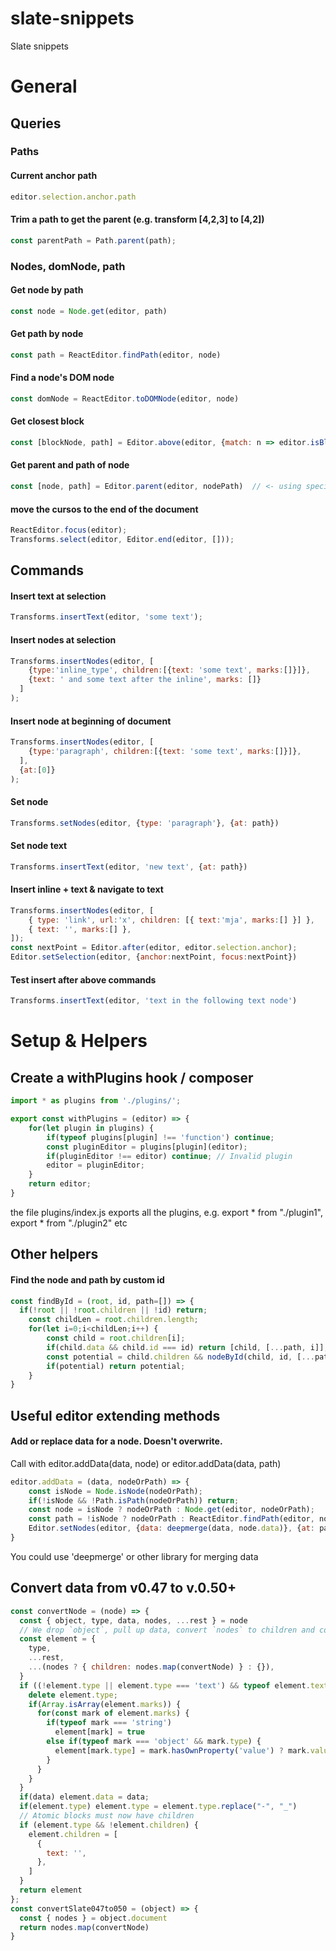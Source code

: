 # slate-snippets
Slate snippets

# General

## Queries

### Paths
#### Current anchor path
```js
editor.selection.anchor.path
```


#### Trim a path to get the parent (e.g. transform [4,2,3] to [4,2])
```js
const parentPath = Path.parent(path);
```

### Nodes, domNode, path
#### Get node by path
```js
const node = Node.get(editor, path)
```

#### Get path by node
```js
const path = ReactEditor.findPath(editor, node)
```

#### Find a node's DOM node
```js
const domNode = ReactEditor.toDOMNode(editor, node)
```

#### Get closest block
```js
const [blockNode, path] = Editor.above(editor, {match: n => editor.isBlock(n)})
```

#### Get parent and path of node
```js
const [node, path] = Editor.parent(editor, nodePath)  // <- using specific node path, see above how to get paths
```

#### move the cursos to the end of the document
```js
ReactEditor.focus(editor);
Transforms.select(editor, Editor.end(editor, []));
```

## Commands

#### Insert text at selection
```js
Transforms.insertText(editor, 'some text');
```

#### Insert nodes at selection
```js
Transforms.insertNodes(editor, [
    {type:'inline_type', children:[{text: 'some text', marks:[]}]},
    {text: ' and some text after the inline', marks: []}
  ]
);
```

#### Insert node at beginning of document
```js
Transforms.insertNodes(editor, [
    {type:'paragraph', children:[{text: 'some text', marks:[]}]},
  ],
  {at:[0]}
);
```

#### Set node
```js
Transforms.setNodes(editor, {type: 'paragraph'}, {at: path})
```

#### Set node text
```js
Transforms.insertText(editor, 'new text', {at: path})
```

#### Insert inline + text & navigate to text
```js
Transforms.insertNodes(editor, [
    { type: 'link', url:'x', children: [{ text:'mja', marks:[] }] },
    { text: '', marks:[] },
]);
const nextPoint = Editor.after(editor, editor.selection.anchor);
Editor.setSelection(editor, {anchor:nextPoint, focus:nextPoint})
```
#### Test insert after above commands
```js
Transforms.insertText(editor, 'text in the following text node')
```


# Setup & Helpers

## Create a withPlugins hook / composer
```js
import * as plugins from './plugins/';

export const withPlugins = (editor) => {
    for(let plugin in plugins) {
        if(typeof plugins[plugin] !== 'function') continue;
        const pluginEditor = plugins[plugin](editor);
        if(pluginEditor !== editor) continue; // Invalid plugin
        editor = pluginEditor;
    }
    return editor;
}
```
the file plugins/index.js exports all the plugins, e.g. export * from "./plugin1", export * from "./plugin2" etc


## Other helpers

#### Find the node and path by custom id
```js
const findById = (root, id, path=[]) => {
  if(!root || !root.children || !id) return;
	const childLen = root.children.length;
	for(let i=0;i<childLen;i++) {
		const child = root.children[i];
        if(child.data && child.id === id) return [child, [...path, i]];
        const potential = child.children && nodeById(child, id, [...path, i]);
        if(potential) return potential;
	}
}
```

## Useful editor extending methods

#### Add or replace data for a node. Doesn't overwrite.
Call with editor.addData(data, node) or editor.addData(data, path)
```js
editor.addData = (data, nodeOrPath) => {
    const isNode = Node.isNode(nodeOrPath);
    if(!isNode && !Path.isPath(nodeOrPath)) return;
    const node = isNode ? nodeOrPath : Node.get(editor, nodeOrPath);
    const path = !isNode ? nodeOrPath : ReactEditor.findPath(editor, node);
    Editor.setNodes(editor, {data: deepmerge(data, node.data)}, {at: path})
}
```

You could use 'deepmerge' or other library for merging data



## Convert data from v0.47 to v.0.50+
```js
const convertNode = (node) => {
  const { object, type, data, nodes, ...rest } = node
  // We drop `object`, pull up data, convert `nodes` to children and copy the rest across
  const element = {
    type,
    ...rest,
    ...(nodes ? { children: nodes.map(convertNode) } : {}),
  }
  if ((!element.type || element.type === 'text') && typeof element.text !== 'undefined') {
    delete element.type;
    if(Array.isArray(element.marks)) {
      for(const mark of element.marks) {
        if(typeof mark === 'string')
          element[mark] = true
        else if(typeof mark === 'object' && mark.type) {
          element[mark.type] = mark.hasOwnProperty('value') ? mark.value : true
        }
      }
    }
  }
  if(data) element.data = data;
  if(element.type) element.type = element.type.replace("-", "_")
  // Atomic blocks must now have children
  if (element.type && !element.children) {
    element.children = [
      {
        text: '',
      },
    ]
  }
  return element
};
const convertSlate047to050 = (object) => {
  const { nodes } = object.document
  return nodes.map(convertNode)
}
```

